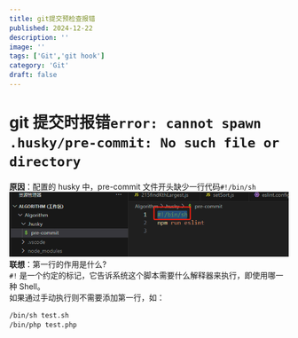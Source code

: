 ```yaml
---
title: git提交预检查报错
published: 2024-12-22
description: ''
image: ''
tags: ['Git','git hook']
category: 'Git'
draft: false
---
```


# git 提交时报错`error: cannot spawn .husky/pre-commit: No such file or directory`

**原因**：配置的 husky 中，pre-commit 文件开头缺少一行代码`#!/bin/sh`
![alt text](image.png)</br>
**联想**：第一行的作用是什么?</br>
`#!` 是一个约定的标记，它告诉系统这个脚本需要什么解释器来执行，即使用哪一种 Shell。</br>
如果通过手动执行则不需要添加第一行，如：

```sh
/bin/sh test.sh
/bin/php test.php
```
